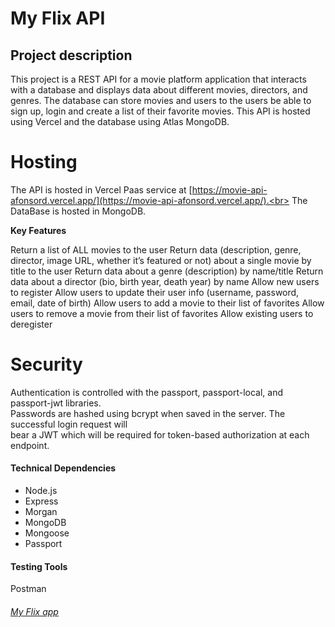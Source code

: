 # My Flix API

## Project description

This project is a REST API for a movie platform application that interacts with a database and displays data about different movies, directors, and genres.
The database can store movies and users to the users be able to sign up, login and create a list of their favorite movies.
This API is hosted using Vercel and the database using Atlas MongoDB.

# Hosting
The API is hosted in Vercel Paas service at [https://movie-api-afonsord.vercel.app/](https://movie-api-afonsord.vercel.app/).<br>
The DataBase is hosted in MongoDB.

**Key Features**

Return a list of ALL movies to the user
Return data (description, genre, director, image URL, whether it’s featured or not) about a single movie by title to the user
Return data about a genre (description) by name/title
Return data about a director (bio, birth year, death year) by name
Allow new users to register
Allow users to update their user info (username, password, email, date of birth)
Allow users to add a movie to their list of favorites
Allow users to remove a movie from their list of favorites
Allow existing users to deregister

# Security
Authentication is controlled with the passport, passport-local, and passport-jwt libraries.<br>
Passwords are hashed using bcrypt when saved in the server. The successful login request will<br>
bear a JWT which will be required for token-based authorization at each endpoint.<br>

#### Technical Dependencies

- Node.js
- Express
- Morgan
- MongoDB
- Mongoose
- Passport

#### Testing Tools

Postman

###### [My Flix app](https://movie-api-afonsord.vercel.app/)









